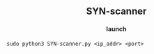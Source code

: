 <h2 align="center">SYN-scanner</h2>


<h4 align="center">launch</h4>

```
sudo python3 SYN-scanner.py <ip_addr> <port>
```
